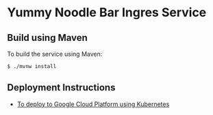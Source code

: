# Yummy Noodle Bar Ingres Service

## Build using Maven

To build the service using Maven:

```bash
$ ./mvnw install
```

## Deployment Instructions

* [To deploy to Google Cloud Platform using Kubernetes](gcp.md)
